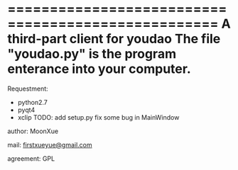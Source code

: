 ===================================================
A third-part client for youdao
The file "youdao.py" is the program enterance
into your computer.
===================================================
Requestment:
 * python2.7
 * pyqt4
 * xclip
TODO:
add setup.py
fix some bug in MainWindow

author: MoonXue

mail: firstxueyue@gmail.com

agreement: GPL


